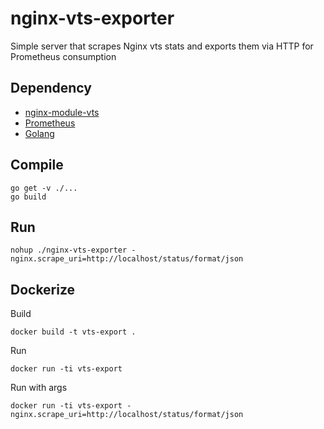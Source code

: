 nginx-vts-exporter
===
Simple server that scrapes Nginx vts stats and exports them via HTTP for Prometheus consumption

Dependency
---
* [nginx-module-vts](https://github.com/vozlt/nginx-module-vts)
* [Prometheus](https://prometheus.io/)
* [Golang](https://golang.org/)

Compile
---
```
go get -v ./...
go build
```

Run
---
```
nohup ./nginx-vts-exporter -nginx.scrape_uri=http://localhost/status/format/json
```

Dockerize
--

Build
```
docker build -t vts-export .
```
Run
```
docker run -ti vts-export
```

Run with args
```
docker run -ti vts-export -nginx.scrape_uri=http://localhost/status/format/json
```

